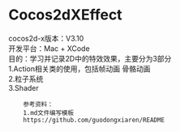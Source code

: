 # Cocos2dXEffect
cocos2d-x版本：V3.10 <br>
开发平台：Mac + XCode <br>
目的：学习并记录2D中的特效效果，主要分为3部分 <br>
1.Action相关类的使用，包括帧动画 骨骼动画 <br>
2.粒子系统 <br>
3.Shader <br>

        参考资料：
        1.md文件编写模板
        https://github.com/guodongxiaren/README
        